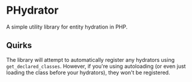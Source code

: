 # PHydrator

A simple utility library for entity hydration in PHP.

## Quirks

The library will attempt to automatically register any hydrators using `get_declared_classes`.  However, if you're using autoloading (or even just loading the class before your hydrators), they won't be registered.
